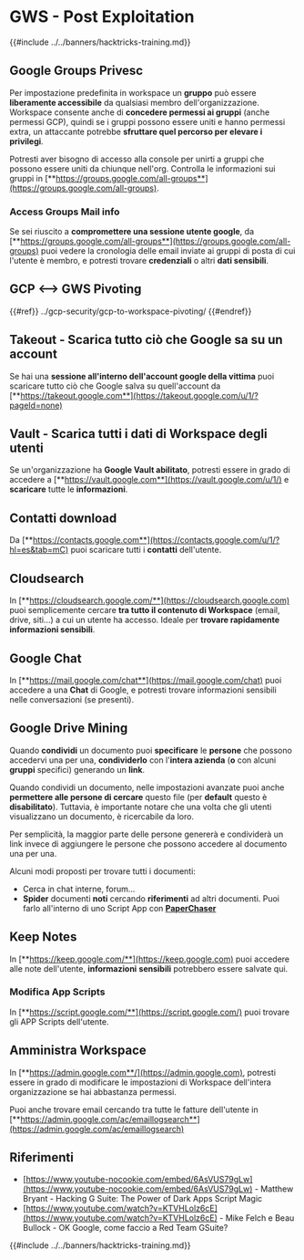 # GWS - Post Exploitation

{{#include ../../banners/hacktricks-training.md}}

## Google Groups Privesc

Per impostazione predefinita in workspace un **gruppo** può essere **liberamente accessibile** da qualsiasi membro dell'organizzazione.\
Workspace consente anche di **concedere permessi ai gruppi** (anche permessi GCP), quindi se i gruppi possono essere uniti e hanno permessi extra, un attaccante potrebbe **sfruttare quel percorso per elevare i privilegi**.

Potresti aver bisogno di accesso alla console per unirti a gruppi che possono essere uniti da chiunque nell'org. Controlla le informazioni sui gruppi in [**https://groups.google.com/all-groups**](https://groups.google.com/all-groups).

### Access Groups Mail info

Se sei riuscito a **compromettere una sessione utente google**, da [**https://groups.google.com/all-groups**](https://groups.google.com/all-groups) puoi vedere la cronologia delle email inviate ai gruppi di posta di cui l'utente è membro, e potresti trovare **credenziali** o altri **dati sensibili**.

## GCP <--> GWS Pivoting

{{#ref}}
../gcp-security/gcp-to-workspace-pivoting/
{{#endref}}

## Takeout - Scarica tutto ciò che Google sa su un account

Se hai una **sessione all'interno dell'account google della vittima** puoi scaricare tutto ciò che Google salva su quell'account da [**https://takeout.google.com**](https://takeout.google.com/u/1/?pageId=none)

## Vault - Scarica tutti i dati di Workspace degli utenti

Se un'organizzazione ha **Google Vault abilitato**, potresti essere in grado di accedere a [**https://vault.google.com**](https://vault.google.com/u/1/) e **scaricare** tutte le **informazioni**.

## Contatti download

Da [**https://contacts.google.com**](https://contacts.google.com/u/1/?hl=es&tab=mC) puoi scaricare tutti i **contatti** dell'utente.

## Cloudsearch

In [**https://cloudsearch.google.com/**](https://cloudsearch.google.com) puoi semplicemente cercare **tra tutto il contenuto di Workspace** (email, drive, siti...) a cui un utente ha accesso. Ideale per **trovare rapidamente informazioni sensibili**.

## Google Chat

In [**https://mail.google.com/chat**](https://mail.google.com/chat) puoi accedere a una **Chat** di Google, e potresti trovare informazioni sensibili nelle conversazioni (se presenti).

## Google Drive Mining

Quando **condividi** un documento puoi **specificare** le **persone** che possono accedervi una per una, **condividerlo** con l'**intera azienda** (**o** con alcuni **gruppi** specifici) generando un **link**.

Quando condividi un documento, nelle impostazioni avanzate puoi anche **permettere alle persone di cercare** questo file (per **default** questo è **disabilitato**). Tuttavia, è importante notare che una volta che gli utenti visualizzano un documento, è ricercabile da loro.

Per semplicità, la maggior parte delle persone genererà e condividerà un link invece di aggiungere le persone che possono accedere al documento una per una.

Alcuni modi proposti per trovare tutti i documenti:

- Cerca in chat interne, forum...
- **Spider** documenti **noti** cercando **riferimenti** ad altri documenti. Puoi farlo all'interno di uno Script App con [**PaperChaser**](https://github.com/mandatoryprogrammer/PaperChaser)

## **Keep Notes**

In [**https://keep.google.com/**](https://keep.google.com) puoi accedere alle note dell'utente, **informazioni** **sensibili** potrebbero essere salvate qui.

### Modifica App Scripts

In [**https://script.google.com/**](https://script.google.com/) puoi trovare gli APP Scripts dell'utente.

## **Amministra Workspace**

In [**https://admin.google.com**/](https://admin.google.com), potresti essere in grado di modificare le impostazioni di Workspace dell'intera organizzazione se hai abbastanza permessi.

Puoi anche trovare email cercando tra tutte le fatture dell'utente in [**https://admin.google.com/ac/emaillogsearch**](https://admin.google.com/ac/emaillogsearch)

## Riferimenti

- [https://www.youtube-nocookie.com/embed/6AsVUS79gLw](https://www.youtube-nocookie.com/embed/6AsVUS79gLw) - Matthew Bryant - Hacking G Suite: The Power of Dark Apps Script Magic
- [https://www.youtube.com/watch?v=KTVHLolz6cE](https://www.youtube.com/watch?v=KTVHLolz6cE) - Mike Felch e Beau Bullock - OK Google, come faccio a Red Team GSuite?

{{#include ../../banners/hacktricks-training.md}}
